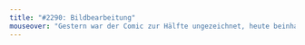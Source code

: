 ```yaml
---
title: "#2290: Bildbearbeitung"
mouseover: "Gestern war der Comic zur Hälfte ungezeichnet, heute beinhaltet er Copypaste. Der Autor wird immer fauler!"
---
```

